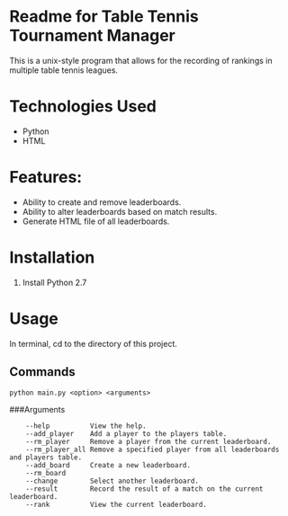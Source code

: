 # Readme for Table Tennis Tournament Manager

This is a unix-style program that allows for the recording of rankings in multiple table tennis leagues.

# Technologies Used
- Python
- HTML

# Features:
- Ability to create and remove leaderboards.
- Ability to alter leaderboards based on match results.
- Generate HTML file of all leaderboards.

# Installation

1) Install Python 2.7

# Usage

In terminal, cd to the directory of this project.

## Commands

```
python main.py <option> <arguments>
```

###Arguments

```
    --help          View the help.
    --add_player    Add a player to the players table.
    --rm_player     Remove a player from the current leaderboard.
    --rm_player_all Remove a specified player from all leaderboards and players table.
    --add_board     Create a new leaderboard.
    --rm_board
    --change        Select another leaderboard.
    --result        Record the result of a match on the current leaderboard.
    --rank          View the current leaderboard.
```